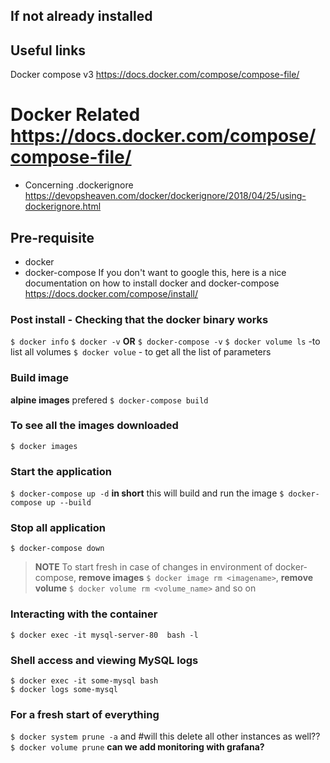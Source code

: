 ## If not already installed

## Useful links
Docker compose v3 https://docs.docker.com/compose/compose-file/

# Docker Related https://docs.docker.com/compose/compose-file/
- Concerning .dockerignore https://devopsheaven.com/docker/dockerignore/2018/04/25/using-dockerignore.html

## Pre-requisite

* docker
* docker-compose
If you don't want to google this, here is a nice documentation on how to install docker and docker-compose
https://docs.docker.com/compose/install/


### Post install - Checking that the docker binary works

`$ docker info`
`$ docker -v` __OR__ `$ docker-compose -v`
`$ docker volume ls` -to list all volumes
`$ docker volue` - to get all the list of parameters

### Build image
**alpine images** prefered
`$ docker-compose build`

### To see all the images downloaded
`$ docker images`

### Start the application
`$ docker-compose up -d`
__in short__ this will build and run the image
`$ docker-compose up --build`

### Stop all application
`$ docker-compose down`

> **NOTE** To start fresh in case of changes in environment of docker-compose,
__remove images__ `$ docker image rm <imagename>`, __remove volume__ `$ docker volume rm <volume_name>` and so on

### Interacting with the container
`$ docker exec -it mysql-server-80  bash -l`

### Shell access and viewing MySQL logs
```
$ docker exec -it some-mysql bash
$ docker logs some-mysql
```

### For a fresh start of everything
`$ docker system prune -a` and #will this delete all other instances as well??
`$ docker volume prune`
__can we add monitoring with grafana?__
